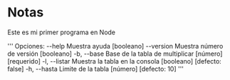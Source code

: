# Notas
Este es mi primer programa en Node

'''
Opciones:
      --help     Muestra ayuda                                        [booleano]
      --version  Muestra número de versión                            [booleano]
  -b, --base     Base de la tabla de multiplicar            [número] [requerido]
  -l, --listar   Muestra la tabla en la consola      [booleano] [defecto: false]
  -h, --hasta    Limite de la tabla                       [número] [defecto: 10]
'''
